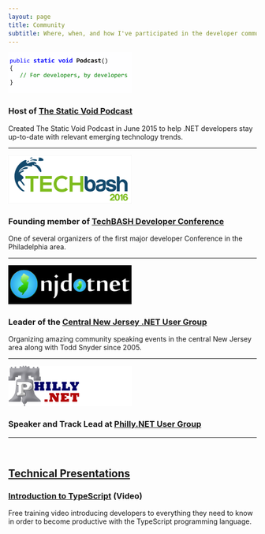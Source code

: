 ```yaml
---
layout: page
title: Community
subtitle: Where, when, and how I've participated in the developer community
---
```


<div class="row">
<div class="col-md-4"><img src="img/podcast.png"/></div>
<div class="col-md-8">
<h3>Host of <a href="http://www.staticvoidpodcast.com">The Static Void Podcast</a></h3>
</div>
<div class="col-md-12">
Created The Static Void Podcast in June 2015 to help .NET developers stay up-to-date with relevant emerging technology trends.
</div>
</div>

<hr>

<div class="row">
<div class="col-md-4"><img src="img/techbash.png"/></div>
<div class="col-md-8">
<h3>Founding member of <a href="http://www.techbash.com">TechBASH Developer Conference</a></h3>
</div>
<div class="col-md-12">
One of several organizers of the first major developer Conference in the Philadelphia area.
</div>
</div>

<hr>

<div class="row">
<div class="col-md-4"><img src="img/njdotnet.png"/></div>
<div class="col-md-8">
<h3>Leader of the <a href="http://www.njdotnet.org">Central New Jersey .NET User Group</a></h3>
</div>
<div class="col-md-12">
Organizing amazing community speaking events in the central New Jersey area along with Todd Snyder since 2005.
</div>
</div>

<hr>

<div class="row">
<div class="col-md-4"><img src="img/phillydotnet.png"/></div>
<div class="col-md-8">
<h3>Speaker and Track Lead at <a href="http://www.phillydotnet.org">Philly.NET User Group</a></h3>
</div>
</div>

<hr>
<br>

<h2><a href="#Presentations">Technical Presentations</a></h2>

### [Introduction to TypeScript](https://www.youtube.com/watch?v=qRD7bkK7m10) (Video)
Free training video introducing developers to everything they need to know in order to become productive with the TypeScript programming language.
